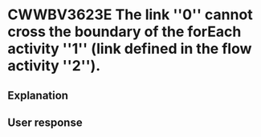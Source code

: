 # CWWBV3623E The link ''0'' cannot cross the boundary of the forEach activity ''1'' (link defined in the flow activity ''2'').

## Explanation

## User response